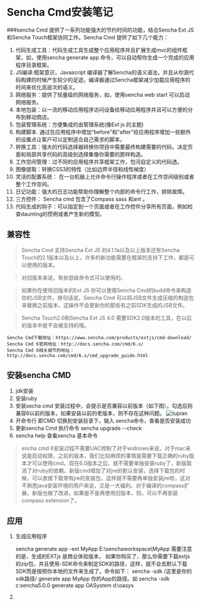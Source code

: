 # Sencha Cmd安装笔记

###sencha Cmd 提供了一系列功能强大的节约时间的功能，结合Sencha Ext JS 和Sencha Touch框架协同工作。Sencha Cmd 提供了如下几个能力：

1. 代码生成工具：代码生成工具生成整个应用程序并且扩展生成mvc的组件框架，如，使用sencha generate app 命令，可以自动帮你生成一个完成的应用程序目录框架。
2. JS编译:框架意识，Javascript 编译器了解Sencha的语义语法，并且从你源代码构建的时候产生较少的足迹。编译器通过Sencha框架减少加载应用程序的时间来优化高层次的语义。
3. 网络服务：提供了轻量级的网络服务，如，使用sencha web start 可以启动网络服务。
4. 本地包装：以一流的移动应用程序访问设备给移动应用程序并且可以方便的分布到移动商店。
5. 包装管理系统：方便集成的由管理系统(像Ext js 的主题)
6. 构建脚本. 通过在应用程序中增加“before”和"after"给应用程序增加一些额外的设置点让客户可以定制适合自己需求的脚本。
7. 转换工具：强大的代码选择器转换你项目中需要最终构建需要的代码，决定页面和局部共享代码的高级别选择集像你需要的那样构造。
8. 工作空间管理：过不同的应用程序共享框架工作，包河自定义的代码透。
9. 图像提取：转换CSS3的特性（比如边界半径和线性梯度）
10. 灵活的配置系统： 在一台机器上允许命令行操作程序或者在工作空间级别或者整个工作空间。
11. 日记功能：强大的日志功能帮助你理解整个内部的命令行工作，排除故障。
12. 三方控件： Sencha cmd 包含了Compass sass 和ant 。
13. 代码生成的钩子：可以指定到一个页面或者在工作控件分享所有页面，例如检查daunting的惯例或者产生新的模型。

## 兼容性

> Sencha Cmd 支持Sencha Ext JS 的4.1.1a以及以上版本还有Sencha Touch的2.1版本以及以上，许多的新功能需要在框架的支持下工作，都是可以使用的版本。

> 对旧版本来说，有些低级命令式可以使用的。

> 如果你在使用旧版本的Ext JS 你可以使用Sencha Cmd的build命令来构造你的JSB文件。换句话说，Sencha Cmd 可以将JSB文件生成压缩的构造包来替换之前版本，这操作不会更新你的那些有之前SDK生成的JSB文件。

> Sencha Touch2.0和Sencha Ext JS 4.0 需要SDK2.0版本的工具，在以后的版本中是不会被支持的哦。


    Sencha Cmd下载地址：https://www.sencha.com/products/extjs/cmd-download/
    Sencha Cmd 6官网地址：http://docs.sencha.com/cmd/6.x/
    Sencha Cmd 6相关细节的地址：http://docs.sencha.com/cmd/6.x/cmd_upgrade_guide.html
    
## 安装sencha CMD

1. jdk安装
2. 安装ruby
3. 安装secha cmd
    安装过程中，会提示是否兼容以前版本（如下图），勾选后则兼容6以前的版本，如果安装以前的老版本，则不存在这种问题。
![tupian][1]
4. 开命令行 即CMD 切换到安装目录下，输入 sencha命令，查看是否安装成功
5. 更新sencha Cmd 执行命令 sencha upgrade --check
6. sencha help 查看sencha 基本命令

> encha cmd 6安装过程不需要UAC控制了对于widnows来说，对于mac来说是启动权限，之前的版本，我们比较麻烦的事情是需要下载正确的ruby版本才可以使用cmd，现在6.0版本之后，就不需要单独安装ruby了，新版取消了对ruby的依赖。新版cmd增加了对jre的默认安装，选择下载包的时候，可以直接下载带有jre的安装包，这样就不需要再单独安装jre啦，这对不熟悉java安装环境的用户来说，又是一大福利。对于编译的compass扩展，新版也做了改进，如果是不是再使用旧版本，则，可以不再安装compass extension了。

## 应用

1. 生成应用程序

    sencha generate app -ext MyApp E:\senchaworkspace\MyApp
    需要注意的是，生成的EXTjs 是商业体验版本，
    如果你购买了，那么你需要下载extjs的zip包，并且使用-SDK命令来制定SDK的路径，这样，就不会去默认下载SDK而是按照你本地的文件来生成了。命令如下： 
    sencha -sdk /这里是你的sdk路径/ generate app MyApp 你的App的路径。如 sencha -sdk c:sencha5.0.0 generate app OASystem d:\oasys
    
2. 


[1]:http://images0.cnblogs.com/blog2015/249616/201507/030102266926108.png
